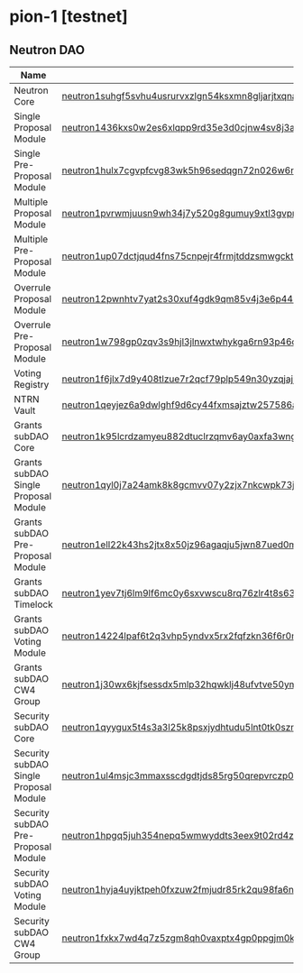 # pion-1 [testnet]

## Neutron DAO

| Name                                   |                                                                                                                                                                                                    |
|----------------------------------------|----------------------------------------------------------------------------------------------------------------------------------------------------------------------------------------------------|
| Neutron Core                           | [neutron1suhgf5svhu4usrurvxzlgn54ksxmn8gljarjtxqnapv8kjnp4nrstdxvff](https://testnet.mintscan.io/neutron-testnet/wasm/contract/neutron1suhgf5svhu4usrurvxzlgn54ksxmn8gljarjtxqnapv8kjnp4nrstdxvff) |
| Single Proposal Module                 | [neutron1436kxs0w2es6xlqpp9rd35e3d0cjnw4sv8j3a7483sgks29jqwgshlt6zh](https://testnet.mintscan.io/neutron-testnet/wasm/contract/neutron1436kxs0w2es6xlqpp9rd35e3d0cjnw4sv8j3a7483sgks29jqwgshlt6zh) |
| Single Pre-Proposal Module             | [neutron1hulx7cgvpfcvg83wk5h96sedqgn72n026w6nl47uht554xhvj9nsgs8v0z](https://testnet.mintscan.io/neutron-testnet/wasm/contract/neutron1hulx7cgvpfcvg83wk5h96sedqgn72n026w6nl47uht554xhvj9nsgs8v0z) |
| Multiple Proposal Module               | [neutron1pvrwmjuusn9wh34j7y520g8gumuy9xtl3gvprlljfdpwju3x7ucsj3fj40](https://testnet.mintscan.io/neutron-testnet/wasm/contract/neutron1pvrwmjuusn9wh34j7y520g8gumuy9xtl3gvprlljfdpwju3x7ucsj3fj40) |
| Multiple Pre-Proposal Module           | [neutron1up07dctjqud4fns75cnpejr4frmjtddzsmwgcktlyxd4zekhwecqt2h8u6](https://testnet.mintscan.io/neutron-testnet/wasm/contract/neutron1up07dctjqud4fns75cnpejr4frmjtddzsmwgcktlyxd4zekhwecqt2h8u6) |
| Overrule Proposal Module               | [neutron12pwnhtv7yat2s30xuf4gdk9qm85v4j3e6p44let47pdffpklcxlq56v0te](https://testnet.mintscan.io/neutron-testnet/wasm/contract/neutron12pwnhtv7yat2s30xuf4gdk9qm85v4j3e6p44let47pdffpklcxlq56v0te) |
| Overrule Pre-Proposal Module           | [neutron1w798gp0zqv3s9hjl3jlnwxtwhykga6rn93p46q2crsdqhaj3y4gsum0096](https://testnet.mintscan.io/neutron-testnet/wasm/contract/neutron1w798gp0zqv3s9hjl3jlnwxtwhykga6rn93p46q2crsdqhaj3y4gsum0096) |
| Voting Registry                        | [neutron1f6jlx7d9y408tlzue7r2qcf79plp549n30yzqjajjud8vm7m4vdspg933s](https://testnet.mintscan.io/neutron-testnet/wasm/contract/neutron1f6jlx7d9y408tlzue7r2qcf79plp549n30yzqjajjud8vm7m4vdspg933s) |
| NTRN Vault                             | [neutron1qeyjez6a9dwlghf9d6cy44fxmsajztw257586akk6xn6k88x0gus5djz4e](https://testnet.mintscan.io/neutron-testnet/wasm/contract/neutron1qeyjez6a9dwlghf9d6cy44fxmsajztw257586akk6xn6k88x0gus5djz4e) |
| Grants subDAO Core                     | [neutron1k95lcrdzamyeu882dtuclrzqmv6ay0axfa3wng8jla0ty52tzn4qsvxcpk](https://testnet.mintscan.io/neutron-testnet/wasm/contract/neutron1k95lcrdzamyeu882dtuclrzqmv6ay0axfa3wng8jla0ty52tzn4qsvxcpk) |
| Grants subDAO Single Proposal Module   | [neutron1qyl0j7a24amk8k8gcmvv07y2zjx7nkcwpk73js24euh64hkja6esg9jar3](https://testnet.mintscan.io/neutron-testnet/wasm/contract/neutron1qyl0j7a24amk8k8gcmvv07y2zjx7nkcwpk73js24euh64hkja6esg9jar3) |
| Grants subDAO Pre-Proposal Module      | [neutron1ell22k43hs2jtx8x50jz96agaqju5jwn87ued0mzcfglzlw6um0ssqx6x5](https://testnet.mintscan.io/neutron-testnet/wasm/contract/neutron1ell22k43hs2jtx8x50jz96agaqju5jwn87ued0mzcfglzlw6um0ssqx6x5) |
| Grants subDAO Timelock                 | [neutron1yev7tj6lm9lf6mc0y6sxvwscu8rq76zlr4t8s63c5wj4v8u847kssmkmny](https://testnet.mintscan.io/neutron-testnet/wasm/contract/neutron1yev7tj6lm9lf6mc0y6sxvwscu8rq76zlr4t8s63c5wj4v8u847kssmkmny) |
| Grants subDAO Voting Module            | [neutron14224lpaf6t2q3vhp5yndvx5rx2fqfzkn36f6r0n8ymjahfvuu2fqrnrywm](https://testnet.mintscan.io/neutron-testnet/wasm/contract/neutron14224lpaf6t2q3vhp5yndvx5rx2fqfzkn36f6r0n8ymjahfvuu2fqrnrywm) |
| Grants subDAO CW4 Group                | [neutron1j30wx6kjfsessdx5mlp32hqwklj48ufvtve50ymzg7dc6870sw3s42j44h](https://testnet.mintscan.io/neutron-testnet/wasm/contract/neutron1j30wx6kjfsessdx5mlp32hqwklj48ufvtve50ymzg7dc6870sw3s42j44h) |
| Security subDAO Core                   | [neutron1qyygux5t4s3a3l25k8psxjydhtudu5lnt0tk0szm8q4s27xa980s27p0kg](https://testnet.mintscan.io/neutron-testnet/wasm/contract/neutron1qyygux5t4s3a3l25k8psxjydhtudu5lnt0tk0szm8q4s27xa980s27p0kg) |
| Security subDAO Single Proposal Module | [neutron1ul4msjc3mmaxsscdgdtjds85rg50qrepvrczp0ldgma5mm9xv8yqrxv496](https://testnet.mintscan.io/neutron-testnet/wasm/contract/neutron1ul4msjc3mmaxsscdgdtjds85rg50qrepvrczp0ldgma5mm9xv8yqrxv496) |
| Security subDAO Pre-Proposal Module    | [neutron1hpgq5juh354nepq5wmwyddts3eex9t02rd4zrhqqv5nsrpht9r6s75j0kl](https://testnet.mintscan.io/neutron-testnet/wasm/contract/neutron1hpgq5juh354nepq5wmwyddts3eex9t02rd4zrhqqv5nsrpht9r6s75j0kl) |
| Security subDAO Voting Module          | [neutron1hyja4uyjktpeh0fxzuw2fmjudr85rk2qu98fa6nuh6d4qru9l0ssh3kgnu](https://testnet.mintscan.io/neutron-testnet/wasm/contract/neutron1hyja4uyjktpeh0fxzuw2fmjudr85rk2qu98fa6nuh6d4qru9l0ssh3kgnu) |
| Security subDAO CW4 Group              | [neutron1fxkx7wd4q7z5zgm8qh0vaxptx4gp0ppgjm0ke56jr55azpzecpcse66azt](https://testnet.mintscan.io/neutron-testnet/wasm/contract/neutron1fxkx7wd4q7z5zgm8qh0vaxptx4gp0ppgjm0ke56jr55azpzecpcse66azt) |
